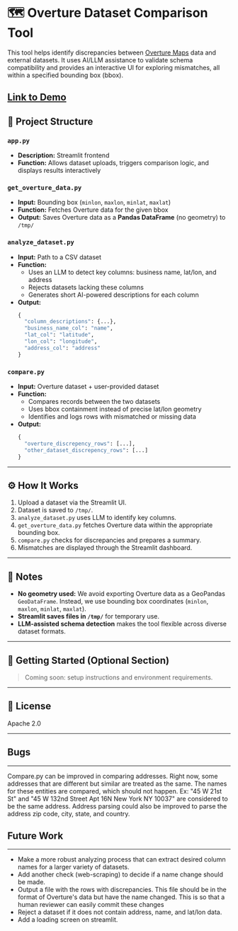 # 🗺️ Overture Dataset Comparison Tool

This tool helps identify discrepancies between [Overture Maps](https://overturemaps.org/) data and external datasets. It uses AI/LLM assistance to validate schema compatibility and provides an interactive UI for exploring mismatches, all within a specified bounding box (bbox). 

[Link to Demo](https://drive.google.com/file/d/1MbpsiKyx2UnziMIcNHaDtpLSpyBxGaM1/view?usp=sharing)
---

## 📁 Project Structure

### `app.py`
- **Description:** Streamlit frontend
- **Function:** Allows dataset uploads, triggers comparison logic, and displays results interactively

### `get_overture_data.py`
- **Input:** Bounding box (`minlon`, `maxlon`, `minlat`, `maxlat`)
- **Function:** Fetches Overture data for the given bbox
- **Output:** Saves Overture data as a **Pandas DataFrame** (no geometry) to `/tmp/`

### `analyze_dataset.py`
- **Input:** Path to a CSV dataset
- **Function:**
  - Uses an LLM to detect key columns: business name, lat/lon, and address
  - Rejects datasets lacking these columns
  - Generates short AI-powered descriptions for each column
- **Output:**
  ```python
  {
    "column_descriptions": {...},
    "business_name_col": "name",
    "lat_col": "latitude",
    "lon_col": "longitude",
    "address_col": "address"
  }
  ```

### `compare.py`
- **Input:** Overture dataset + user-provided dataset
- **Function:**
  - Compares records between the two datasets
  - Uses bbox containment instead of precise lat/lon geometry
  - Identifies and logs rows with mismatched or missing data
- **Output:**
  ```python
  {
    "overture_discrepency_rows": [...],
    "other_dataset_discrepency_rows": [...]
  }
  ```

---

## ⚙️ How It Works

1. Upload a dataset via the Streamlit UI.
2. Dataset is saved to `/tmp/`.
3. `analyze_dataset.py` uses LLM to identify key columns.
4. `get_overture_data.py` fetches Overture data within the appropriate bounding box.
5. `compare.py` checks for discrepancies and prepares a summary.
6. Mismatches are displayed through the Streamlit dashboard.

---

## 📝 Notes

- **No geometry used:** We avoid exporting Overture data as a GeoPandas `GeoDataFrame`. Instead, we use bounding box coordinates (`minlon`, `maxlon`, `minlat`, `maxlat`).
- **Streamlit saves files in `/tmp/`** for temporary use.
- **LLM-assisted schema detection** makes the tool flexible across diverse dataset formats.

---

## 🚀 Getting Started (Optional Section)

> Coming soon: setup instructions and environment requirements.

---

## 📜 License

Apache 2.0

---

## Bugs
--- 
Compare.py can be improved in comparing addresses. Right now, some addresses that are different but similar are treated as the same. The names for these entities are compared, which should not happen. Ex: "45 W 21st St" and "45 W 132nd Street Apt 16N New York NY 10037" are considered to be the same address. Address parsing could also be improved to parse the address zip code, city, state, and country. 

## Future Work
--- 
* Make a more robust analyzing process that can extract desired column names for a larger variety of datasets.
* Add another check (web-scraping) to decide if a name change should be made.
* Output a file with the rows with discrepancies. This file should be in the format of Overture's data but have the name changed. This is so that a human reviewer can easily commit these changes 
* Reject a dataset if it does not contain address, name, and lat/lon data.
* Add a loading screen on streamlit.
